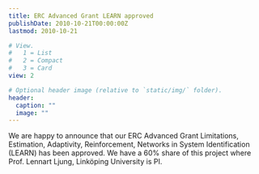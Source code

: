 ```yaml
---
title: ERC Advanced Grant LEARN approved
publishDate: 2010-10-21T00:00:00Z
lastmod: 2010-10-21

# View.
#   1 = List
#   2 = Compact
#   3 = Card
view: 2

# Optional header image (relative to `static/img/` folder).
header:
  caption: ""
  image: ""
---
```

We are happy to announce that our ERC Advanced Grant Limitations, Estimation, Adaptivity, Reinforcement, Networks in System Identification (LEARN) has been approved. We have a 60% share of this project where Prof. Lennart Ljung, Linköping University is PI. 
